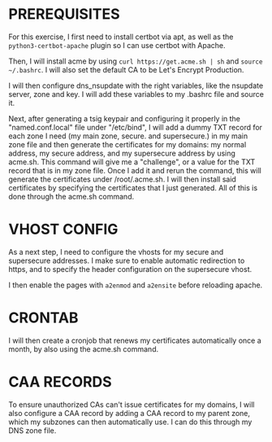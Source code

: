 

# PREREQUISITES

For this exercise, I first need to install certbot via apt, as well as the `python3-certbot-apache` plugin so I can
use certbot with Apache.


Then, I will install acme by using `curl https://get.acme.sh | sh` and `source ~/.bashrc`. I will also set the
default CA to be Let's Encrypt Production.

I will then configure dns_nsupdate with the right variables, like the nsupdate server, zone and key. I will add
these variables to my .bashrc file and source it.


Next, after generating a tsig keypair and configuring it properly in the "named.conf.local" file under "/etc/bind", I will add a dummy 
TXT record for each zone I need (my main zone, secure. and supersecure.) in my main zone file and then generate the certificates for 
my domains: my normal address, my secure address, and my supersecure address by using acme.sh. This command will give me a "challenge", 
or a value for the TXT record that is in my zone file.
Once I add it and rerun the command, this will generate the certificates under /root/.acme.sh.
I will then install said certificates by specifying the certificates that I just generated. All of this is done through the acme.sh command.




# VHOST CONFIG

As a next step, I need to configure the vhosts for my secure and supersecure addresses. I make sure to enable
automatic redirection to https, and to specify the header configuration on the supersecure vhost.

I then enable the pages with `a2enmod` and `a2ensite` before reloading apache.



# CRONTAB

I will then create a cronjob that renews my certificates automatically once a month, by also using the acme.sh
command.



# CAA RECORDS

To ensure unauthorized CAs can't issue certificates for my domains, I will also configure a CAA record by adding
a CAA record to my parent zone, which my subzones can then automatically use. I can do this through my DNS zone
file.
